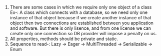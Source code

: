 1) There are some cases in which we require only one object of a class Ex-: A class which connects with a database, so we need only one instance of that object because if we create another instance of that object then two connections are established between you application and software. But there is only lisence, and from one license we can create only one connection so DB provider will impose a penalty on us.
2) All properties, methods should be private and static.
3) Sequence to read-: Lazy &rarr; Eager &rarr; MultiThreaded &rarr; Serializable &rarr; Enum
